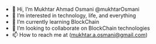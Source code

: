 - 👋 Hi, I’m Mukhtar Ahmad Osmani @mukhtarOsmani
- 👀 I’m interested in technology, life, and everything
- 🌱 I’m currently learning BlockChain
- 💞️ I’m looking to collaborate on BlockChain technologies
- 📫 How to reach me at (mukhtar.a.osmani@gmail.com)

<!---
mukhtarOsmani/mukhtarOsmani is a ✨ special ✨ repository because its `README.md` (this file) appears on your GitHub profile.
You can click the Preview link to take a look at your changes.
--->
